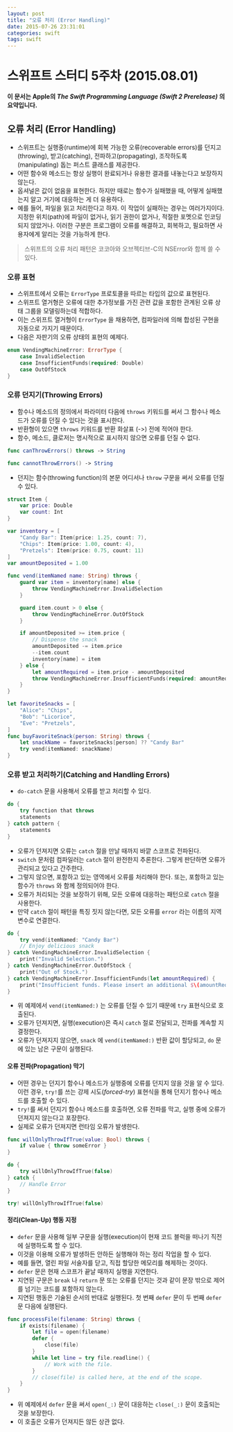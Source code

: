 ```yaml
---
layout: post
title: "오류 처리 (Error Handling)"
date: 2015-07-26 23:31:01
categories: swift
tags: swift
---
```

# 스위프트 스터디 5주차 (2015.08.01)

**이 문서는 Apple의 _The Swift Programming Language (Swift 2 Prerelease)_ 의 요약입니다.**

## 오류 처리 (Error Handling)

- 스위프트는 실행중(runtime)에 회복 가능한 오류(recoverable errors)를 던지고(throwing), 받고(catching), 전파하고(propagating), 조작하도록(manipulating) 돕는 퍼스트 클래스를 제공한다.
- 어떤 함수와 메소드는 항상 실행이 완료되거나 유용한 결과를 내놓는다고 보장하지 않는다.
- 옵셔널은 값이 없음을 표현한다. 하지만 때로는 함수가 실패했을 때, 어떻게 실패했는지 알고 거기에 대응하는 게 더 유용하다.
- 예를 들어, 파일을 읽고 처리한다고 하자. 이 작업이 실패하는 경우는 여러가지이다. 지정한 위치(path)에 파일이 없거나, 읽기 권한이 없거나, 적절한 포멧으로 인코딩되지 않았거나. 이러한 구분은 프로그램이 오류를 해결하고, 회복하고, 필요하면 사용자에게 알리는 것을 가능하게 한다.

> 스위프트의 오류 처리 패턴은 코코아와 오브젝티브-C의 NSError와 함께 쓸 수 있다.

### 오류 표현

- 스위프트에서 오류는 `ErrorType` 프로토콜을 따르는 타입의 값으로 표현된다.
- 스위프트 열거형은 오류에 대한 추가정보를 가진 관련 값을 포함한 관계된 오류 상태 그룹을 모델링하는데 적합하다.
- 이는 스위프트 열거형이 `ErrorType` 을 채용하면, 컴파일러에 의해 합성된 구현을 자동으로 가지기 때문이다.
- 다음은 자판기의 오류 상태의 표현의 예제다.

```swift
enum VendingMachineError: ErrorType {
    case InvalidSelection
    case InsufficientFunds(required: Double)
    case OutOfStock
}
```

### 오류 던지기(Throwing Errors)

- 함수나 메소드의 정의에서 파라미터 다음에 `throws` 키워드를 써서 그 함수나 메소드가 오류를 던질 수 있다는 것을 표시한다.
- 반환형이 있으면 `throws` 키워드를 반환 화살표 (->) 전에 적어야 한다.
- 함수, 메소드, 클로저는 명시적으로 표시하지 않으면 오류를 던질 수 없다.

```swift
func canThrowErrors() throws -> String

func cannotThrowErrors() -> String
```

- 던지는 함수(throwing function)의 본문 어디서나 `throw` 구문을 써서 오류를 던질 수 있다.

```swift
struct Item {
    var price: Double
    var count: Int
}

var inventory = [
    "Candy Bar": Item(price: 1.25, count: 7),
    "Chips": Item(price: 1.00, count: 4),
    "Pretzels": Item(price: 0.75, count: 11)
]
var amountDeposited = 1.00

func vend(itemNamed name: String) throws {
    guard var item = inventory[name] else {
        throw VendingMachineError.InvalidSelection
    }

    guard item.count > 0 else {
        throw VendingMachineError.OutOfStock
    }

    if amountDeposited >= item.price {
        // Dispense the snack
        amountDeposited -= item.price
        --item.count
        inventory[name] = item
    } else {
        let amountRequired = item.price - amountDeposited
        throw VendingMachineError.InsufficientFunds(required: amountRequired)
    }
}
```

```swift
let favoriteSnacks = [
    "Alice": "Chips",
    "Bob": "Licorice",
    "Eve": "Pretzels",
]
func buyFavoriteSnack(person: String) throws {
    let snackName = favoriteSnacks[person] ?? "Candy Bar"
    try vend(itemNamed: snackName)
}
```

### 오류 받고 처리하기(Catching and Handling Errors)

- `do-catch` 문을 사용해서 오류를 받고 처리할 수 있다.

```swift
do {
    try function that throws
    statements
} catch pattern {
    statements
}
```

- 오류가 던져지면 오류는 `catch` 절을 만날 때까지 바깥 스코프로 전파된다.
- `switch` 문처럼 컴파일러는 `catch` 절이 완전한지 추론한다. 그렇게 판단하면 오류가 관리되고 있다고 간주한다.
- 그렇지 않으면, 포함하고 있는 영역에서 오류를 처리해야 한다. 또는, 포함하고 있는 함수가 `throws` 와 함께 정의되어야 한다.
- 오류가 처리되는 것을 보장하기 위해, 모든 오류에 대응하는 패턴으로 `catch` 절을 사용한다.
- 만약 `catch` 절이 패턴을 특징 짓지 않는다면, 모든 오류를 `error` 라는 이름의 지역 변수로 연결한다.

```swift
do {
    try vend(itemNamed: "Candy Bar")
    // Enjoy delicious snack
} catch VendingMachineError.InvalidSelection {
    print("Invalid Selection.")
} catch VendingMachineError.OutOfStock {
    print("Out of Stock.")
} catch VendingMachineError.InsufficientFunds(let amountRequired) {
    print("Insufficient funds. Please insert an additional $\(amountRequired).")
}
```

- 위 예제에서 `vend(itemNamed:)` 는 오류를 던질 수 있기 때문에 `try` 표현식으로 호출된다.
- 오류가 던져지면, 실행(execution)은 즉시 `catch` 절로 전달되고, 전파를 계속할 지 결정한다.
- 오류가 던져지지 않으면, `snack` 에 `vend(itemNamed:)` 반환 값이 할당되고, `do` 문에 있는 남은 구문이 실행된다.

#### 오류 전파(Propagation) 막기

- 어떤 경우는 던지기 함수나 메소드가 실행중에 오류를 던지지 않을 것을 알 수 있다. 이런 경우, `try!`를 쓰는 강제 시도(*forced-try*) 표현식을 통해 던지기 함수나 메소드를 호출할 수 있다.
- `try!`를 써서 던지기 함수나 메소드를 호출하면, 오류 전파를 막고, 실행 중에 오류가 던져지지 않는다고 포장한다.
- 실제로 오류가 던져지면 런타임 오류가 발생한다.

```swift
func willOnlyThrowIfTrue(value: Bool) throws {
    if value { throw someError }
}

do {
    try willOnlyThrowIfTrue(false)
} catch {
    // Handle Error
}

try! willOnlyThrowIfTrue(false)
```

#### 정리(Clean-Up) 행동 지정

- `defer` 문을 사용해 일부 구문을 실행(execution)이 현재 코드 블럭을 떠나기 직전에 실행하도록 할 수 있다.
- 이것을 이용해 오류가 발생하든 안하든 실행해야 하는 정리 작업을 할 수 있다.
- 예를 들면, 열린 파일 서술자를 닫고, 직접 할당한 메모리를 해제하는 것이다.
- `defer` 문은 현재 스코프가 끝날 때까지 실행을 지연한다.
- 지연된 구문은 `break` 나 `return` 문 또는 오류를 던지는 것과 같이 문장 밖으로 제어를 넘기는 코드를 포함하지 않는다.
- 지연된 행동은 기술된 순서의 반대로 실행된다. 첫 번째 `defer` 문이 두 번째 `defer` 문 다음에 실행된다.

```swift
func processFile(filename: String) throws {
    if exists(filename) {
        let file = open(filename)
        defer {
            close(file)
        }
        while let line = try file.readline() {
            // Work with the file.
        }
        // close(file) is called here, at the end of the scope.
    }
}
```

- 위 예제에서 `defer` 문을 써서 `open(_:)` 문이 대응하는 `close(_:)` 문이 호출되는 것을 보장한다.
- 이 호출은 오류가 던져지든 않든 상관 없다.
